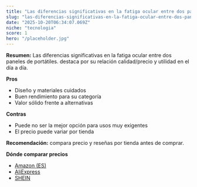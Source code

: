```yaml
---
title: "Las diferencias significativas en la fatiga ocular entre dos paneles de portátiles."
slug: "las-diferencias-significativas-en-la-fatiga-ocular-entre-dos-paneles-de-portatil"
date: "2025-10-20T06:34:07.069Z"
niche: "tecnologia"
score: 1
hero: "/placeholder.jpg"
---
```


**Resumen:** Las diferencias significativas en la fatiga ocular entre dos paneles de portátiles. destaca por su relación calidad/precio y utilidad en el día a día.

**Pros**
- Diseño y materiales cuidados
- Buen rendimiento para su categoría
- Valor sólido frente a alternativas

**Contras**
- Puede no ser la mejor opción para usos muy exigentes
- El precio puede variar por tienda

**Recomendación:** compara precio y reseñas por tienda antes de comprar.

**Dónde comparar precios**
- [Amazon (ES)](https://www.amazon.es/s?k=Las%20diferencias%20significativas%20en%20la%20fatiga%20ocular%20entre%20dos%20paneles%20de%20port%C3%A1tiles.&tag=teknovashop25-21)
- [AliExpress](https://www.aliexpress.com/wholesale?SearchText=Las%20diferencias%20significativas%20en%20la%20fatiga%20ocular%20entre%20dos%20paneles%20de%20port%C3%A1tiles.)
- [SHEIN](https://www.shein.com/pdsearch/Las%20diferencias%20significativas%20en%20la%20fatiga%20ocular%20entre%20dos%20paneles%20de%20port%C3%A1tiles.)